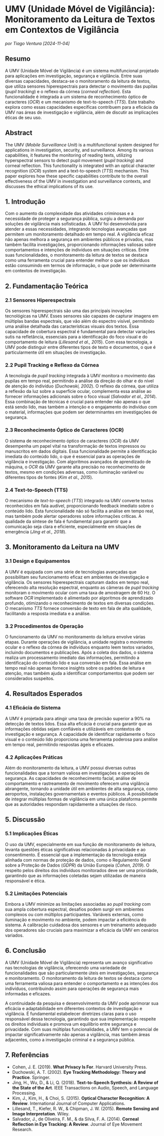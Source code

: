# UMV (Unidade Móvel de Vigilância): Monitoramento da Leitura de Textos em Contextos de Vigilância

_por Tiago Ventura [2024-11-04]_

## Resumo

A UMV (Unidade Móvel de Vigilância) é um sistema multifuncional projetado para aplicações em investigação, segurança e vigilância. Entre suas diversas capacidades, destaca-se o monitoramento da leitura de textos, que utiliza sensores hiperespectrais para detectar o movimento das pupilas (_pupil tracking_) e o reflexo da córnea (_corneal reflection_). Esta funcionalidade é integrada a um sistema de reconhecimento óptico de caracteres (_OCR_) e um mecanismo de text-to-speech (_TTS_). Este trabalho explora como essas capacidades específicas contribuem para a eficácia da UMV nas áreas de investigação e vigilância, além de discutir as implicações éticas de seu uso.

## Abstract

The UMV (_Mobile Surveillance Unit_) is a multifunctional system designed for applications in investigation, security, and surveillance. Among its various capabilities, it features the monitoring of reading texts, utilizing hyperspectral sensors to detect pupil movement (_pupil tracking_) and corneal reflection. This functionality is integrated with an optical character recognition (_OCR_) system and a text-to-speech (_TTS_) mechanism. This paper explores how these specific capabilities contribute to the overall effectiveness of the UMV in investigation and surveillance contexts, and discusses the ethical implications of its use.

## 1. Introdução

Com o aumento da complexidade das atividades criminosas e a necessidade de proteger a segurança pública, surgiu a demanda por soluções de vigilância mais sofisticadas. A UMV foi desenvolvida para atender a essas necessidades, integrando tecnologias avançadas que permitem um monitoramento detalhado em tempo real. A vigilância eficaz não apenas melhora a segurança em ambientes públicos e privados, mas também facilita investigações, proporcionando informações valiosas sobre comportamentos e intenções de indivíduos em situações críticas. Entre suas funcionalidades, o monitoramento da leitura de textos se destaca como uma ferramenta crucial para entender melhor o que os indivíduos estão consumindo em termos de informação, o que pode ser determinante em contextos de investigação.

## 2. Fundamentação Teórica

### 2.1 Sensores Hiperespectrais

Os sensores hiperespectrais são uma das principais inovações tecnológicas na UMV. Esses sensores são capazes de capturar imagens em múltiplas bandas espectrais, que vão além do espectro visível, permitindo uma análise detalhada das características visuais dos textos. Essa capacidade de cobertura espectral é fundamental para detectar variações sutis na refletância, essenciais para a identificação do foco visual e do comportamento de leitura (_Lillesand et al., 2015_). Com essa tecnologia, a UMV pode distinguir entre diferentes tipos de texto e documentos, o que é particularmente útil em situações de investigação.

### 2.2 Pupil Tracking e Reflexo da Córnea

A tecnologia de _pupil tracking_ integrada à UMV monitora o movimento das pupilas em tempo real, permitindo a análise da direção do olhar e do nível de atenção do indivíduo (_Duchowski, 2002_). O reflexo da córnea, que utiliza a reflexão da luz sobre a superfície ocular, complementa essa análise ao fornecer informações adicionais sobre o foco visual (_Salvador et al., 2014_). Essa combinação de técnicas é crucial para entender não apenas o que está sendo lido, mas também a intenção e o engajamento do indivíduo com o material, informações que podem ser determinantes em investigações de segurança.

### 2.3 Reconhecimento Óptico de Caracteres (OCR)

O sistema de reconhecimento óptico de caracteres (_OCR_) da UMV desempenha um papel vital na transformação de textos impressos ou manuscritos em dados digitais. Essa funcionalidade permite a identificação imediata do conteúdo lido, o que é essencial para as operações de vigilância e investigação. Com algoritmos avançados de aprendizado de máquina, o _OCR_ da UMV garante alta precisão no reconhecimento de textos, mesmo em condições adversas, como iluminação variável ou diferentes tipos de fontes (_Kim et al., 2015_).

### 2.4 Text-to-Speech (TTS)

O mecanismo de _text-to-speech_ (_TTS_) integrado na UMV converte textos reconhecidos em fala audível, proporcionando feedback imediato sobre o conteúdo lido. Esta funcionalidade não só facilita a análise em tempo real, mas também pode alertar operadores sobre informações críticas. A qualidade da síntese de fala é fundamental para garantir que a comunicação seja clara e eficiente, especialmente em situações de emergência (_Jing et al., 2018_).

## 3. Monitoramento da Leitura na UMV

### 3.1 Design e Equipamentos

A UMV é equipada com uma série de tecnologias avançadas que possibilitam seu funcionamento eficaz em ambientes de investigação e vigilância. Os sensores hiperespectrais capturam dados em tempo real, oferecendo alta resolução espectral, enquanto as câmeras de _pupil tracking_ monitoram o movimento ocular com uma taxa de amostragem de 60 Hz. O software _OCR_ implementado é alimentado por algoritmos de aprendizado profundo, otimizando o reconhecimento de textos em diversas condições. O mecanismo _TTS_ fornece conversão de texto em fala de alta qualidade, facilitando a resposta imediata e a análise.

### 3.2 Procedimentos de Operação

O funcionamento da UMV no monitoramento da leitura envolve várias etapas. Durante operações de vigilância, a unidade registra o movimento ocular e o reflexo da córnea de indivíduos enquanto leem textos variados, incluindo documentos e publicações. Após a coleta dos dados, o sistema realiza um processamento imediato das informações, permitindo a identificação do conteúdo lido e sua conversão em fala. Essa análise em tempo real não apenas fornece insights sobre os padrões de leitura e atenção, mas também ajuda a identificar comportamentos que podem ser considerados suspeitos.

## 4. Resultados Esperados

### 4.1 Eficácia do Sistema

A UMV é projetada para atingir uma taxa de precisão superior a 90% na detecção de textos lidos. Essa alta eficácia é crucial para garantir que as informações obtidas sejam confiáveis e utilizáveis em contextos de investigação e segurança. A capacidade de identificar rapidamente o foco visual e o conteúdo lido proporciona uma ferramenta poderosa para análise em tempo real, permitindo respostas ágeis e eficazes.

### 4.2 Aplicações Práticas

Além do monitoramento da leitura, a UMV possui diversas outras funcionalidades que a tornam valiosa em investigações e operações de segurança. As capacidades de reconhecimento facial, análise de comportamento e rastreamento de movimento oferecem uma vigilância abrangente, tornando a unidade útil em ambientes de alta segurança, como aeroportos, instalações governamentais e eventos públicos. A possibilidade de integrar múltiplas formas de vigilância em uma única plataforma permite que as autoridades respondam rapidamente a situações de risco.

## 5. Discussão

### 5.1 Implicações Éticas

O uso da UMV, especialmente em sua função de monitoramento de leitura, levanta questões éticas significativas relacionadas à privacidade e ao consentimento. É essencial que a implementação da tecnologia esteja alinhada com normas de proteção de dados, como o Regulamento Geral sobre a Proteção de Dados (_GDPR_) da União Europeia (_Cohen, 2019_). O respeito pelos direitos dos indivíduos monitorados deve ser uma prioridade, garantindo que as informações coletadas sejam utilizadas de maneira responsável e ética.

### 5.2 Limitações Potenciais

Embora a UMV minimize as limitações associadas ao _pupil tracking_ com sua ampla cobertura espectral, desafios podem surgir em ambientes complexos ou com múltiplos participantes. Variáveis externas, como iluminação e movimento no ambiente, podem impactar a eficiência do sistema. A calibração cuidadosa dos sensores e um treinamento adequado dos operadores são cruciais para maximizar a eficácia da UMV em cenários variados.

## 6. Conclusão

A UMV (Unidade Móvel de Vigilância) representa um avanço significativo nas tecnologias de vigilância, oferecendo uma variedade de funcionalidades que são particularmente úteis em investigações, segurança e monitoramento. O monitoramento da leitura de textos se destaca como uma ferramenta valiosa para entender o comportamento e as intenções dos indivíduos, contribuindo assim para operações de segurança mais informadas e eficazes.

A continuidade da pesquisa e desenvolvimento da UMV pode aprimorar sua eficácia e adaptabilidade em diferentes contextos de investigação e vigilância. É fundamental estabelecer diretrizes claras para o uso responsável dessa tecnologia, garantindo que sua implementação respeite os direitos individuais e promova um equilíbrio entre segurança e privacidade. Com suas múltiplas funcionalidades, a UMV tem o potencial de impactar significativamente não apenas a vigilância, mas também áreas adjacentes, como a investigação criminal e a segurança pública.

## 7. Referências

-   Cohen, J. E. (2019). **What Privacy Is For**. Harvard University Press.
-   Duchowski, A. T. (2002). **Eye Tracking Methodology: Theory and Practice**. Springer.
-   Jing, H., Wu, D., & Li, Q. (2018). **Text-to-Speech Synthesis: A Review of the State of the Art**. IEEE Transactions on Audio, Speech, and Language Processing.
-   Kim, J., Kim, H., & Choi, S. (2015). **Optical Character Recognition: A Review**. International Journal of Computer Applications.
-   Lillesand, T., Kiefer, R. W., & Chipman, J. W. (2015). **Remote Sensing and Image Interpretation**. Wiley.
-   Salvador, J., de Oliveira, F. M., & da Silva, F. A. (2014). **Corneal Reflection in Eye Tracking: A Review**. Journal of Eye Movement Research.
